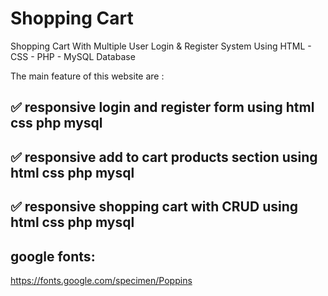 # Shopping Cart
 Shopping Cart With Multiple User Login & Register System Using HTML - CSS - PHP - MySQL Database

The main feature of this website are :

## ✅ responsive login and register form using html css php mysql
## ✅ responsive add to cart products section using html css php mysql
## ✅ responsive shopping cart with CRUD using html css php mysql

## google fonts:

https://fonts.google.com/specimen/Poppins
